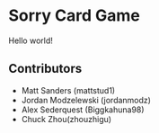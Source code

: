 # Sorry Card Game
Hello world!

## Contributors
* Matt Sanders (mattstud1)
* Jordan Modzelewski (jordanmodz)
* Alex Sederquest (Biggkahuna98)
* Chuck Zhou(zhouzhigu)

